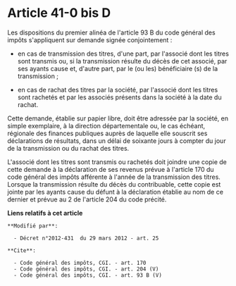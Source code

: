 # Article 41-0 bis D

Les dispositions du premier alinéa de l'article 93 B du code général des impôts s'appliquent sur demande signée
conjointement :

- en cas de transmission des titres, d'une part, par l'associé dont les titres sont transmis ou, si la transmission résulte
du décès de cet associé, par ses ayants cause et, d'autre part, par le (ou les) bénéficiaire (s) de la transmission ;

- en cas de rachat des titres par la société, par l'associé dont les titres sont rachetés et par les associés présents dans
la société à la date du rachat. 

Cette demande, établie sur papier libre, doit être adressée par la société, en simple exemplaire, à la direction
départementale ou, le cas échéant, régionale des finances publiques auprès de laquelle elle souscrit ses déclarations de
résultats, dans un délai de soixante jours à compter du jour de la transmission ou du rachat des titres. 

L'associé dont les titres sont transmis ou rachetés doit joindre une copie de cette demande à la déclaration de ses revenus
prévue à l'article 170 du code général des impôts afférente à l'année de la transmission des titres. Lorsque la transmission
résulte du décès du contribuable, cette copie est jointe par les ayants cause du défunt à la déclaration établie au nom de ce
dernier et prévue au 2 de l'article 204 du code précité.

**Liens relatifs à cet article**

	**Modifié par**:

	  - Décret n°2012-431  du 29 mars 2012 - art. 25

	**Cite**:

	  - Code général des impôts, CGI. - art. 170
	  - Code général des impôts, CGI. - art. 204 (V)
	  - Code général des impôts, CGI. - art. 93 B (V)
